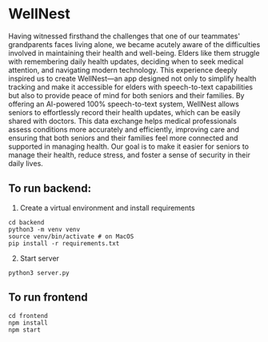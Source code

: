 # WellNest

Having witnessed firsthand the challenges that one of our teammates' grandparents faces living alone, we became acutely aware of the difficulties involved in maintaining their health and well-being. Elders like them struggle with remembering daily health updates, deciding when to seek medical attention, and navigating modern technology. This experience deeply inspired us to create WellNest—an app designed not only to simplify health tracking and make it accessible for elders with speech-to-text capabilities but also to provide peace of mind for both seniors and their families. By offering an AI-powered 100% speech-to-text system, WellNest allows seniors to effortlessly record their health updates, which can be easily shared with doctors. This data exchange helps medical professionals assess conditions more accurately and efficiently, improving care and ensuring that both seniors and their families feel more connected and supported in managing health. Our goal is to make it easier for seniors to manage their health, reduce stress, and foster a sense of security in their daily lives.


## To run backend: 

1. Create a virtual environment and install requirements

```
cd backend
python3 -m venv venv
source venv/bin/activate # on MacOS
pip install -r requirements.txt
```

2. Start server

```
python3 server.py
```

## To run frontend

```
cd frontend
npm install
npm start
```

